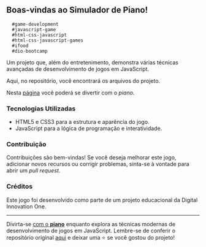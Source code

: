 ## Boas-vindas ao **Simulador de Piano**!

```
  #game-development
  #javascript-game 
  #html-css-javascript 
  #html-css-javascript-games 
  #ifood 
  #dio-bootcamp 
```


Um projeto que, além do entretenimento, demonstra várias técnicas avançadas de desenvolvimento de jogos em JavaScript.

Aqui, no repositório, você encontrará os arquivos do projeto.

Nesta [página](https://agus.piano.github.io/piano-js/) você poderá se divertir com o *piano*.


### Tecnologias Utilizadas

- HTML5 e CSS3 para a estrutura e aparência do jogo.
- JavaScript para a lógica de programação e interatividade.


### Contribuição

Contribuições são bem-vindas! Se você deseja melhorar este jogo, adicionar novos recursos ou corrigir problemas, sinta-se à vontade para abrir um _pull request_.


### Créditos

Este jogo foi desenvolvido como parte de um projeto educacional da Digital Innovation One.

---

Divirta-se [com o **piano**](https://netopaiva.github.io/piano-js/) enquanto explora as técnicas modernas de desenvolvimento de jogos em JavaScript. Lembre-se de conferir o repositório original [aqui](https://github.com/felipeAguiarCode/js-music-keyboard-virtual) e deixar uma ⭐️ se você gostou do projeto!
